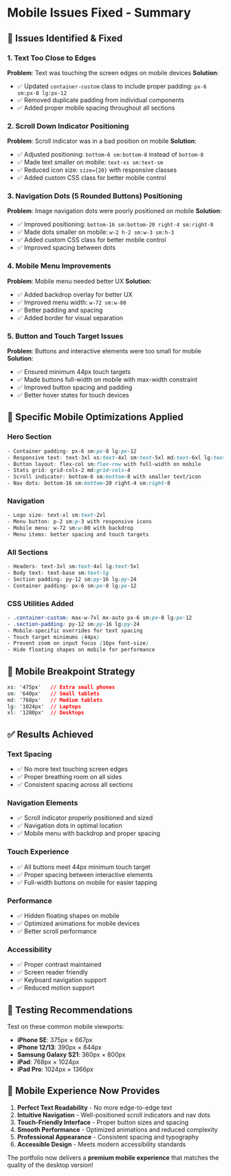 # Mobile Issues Fixed - Summary

## 🚨 **Issues Identified & Fixed**

### 1. **Text Too Close to Edges**
**Problem**: Text was touching the screen edges on mobile devices
**Solution**: 
- ✅ Updated `container-custom` class to include proper padding: `px-6 sm:px-8 lg:px-12`
- ✅ Removed duplicate padding from individual components
- ✅ Added proper mobile spacing throughout all sections

### 2. **Scroll Down Indicator Positioning**
**Problem**: Scroll indicator was in a bad position on mobile
**Solution**:
- ✅ Adjusted positioning: `bottom-6 sm:bottom-8` instead of `bottom-8`
- ✅ Made text smaller on mobile: `text-xs sm:text-sm`
- ✅ Reduced icon size: `size={20}` with responsive classes
- ✅ Added custom CSS class for better mobile control

### 3. **Navigation Dots (5 Rounded Buttons) Positioning**
**Problem**: Image navigation dots were poorly positioned on mobile
**Solution**:
- ✅ Improved positioning: `bottom-16 sm:bottom-20 right-4 sm:right-8`
- ✅ Made dots smaller on mobile: `w-2 h-2 sm:w-3 sm:h-3`
- ✅ Added custom CSS class for better mobile control
- ✅ Improved spacing between dots

### 4. **Mobile Menu Improvements**
**Problem**: Mobile menu needed better UX
**Solution**:
- ✅ Added backdrop overlay for better UX
- ✅ Improved menu width: `w-72 sm:w-80`
- ✅ Better padding and spacing
- ✅ Added border for visual separation

### 5. **Button and Touch Target Issues**
**Problem**: Buttons and interactive elements were too small for mobile
**Solution**:
- ✅ Ensured minimum 44px touch targets
- ✅ Made buttons full-width on mobile with max-width constraint
- ✅ Improved button spacing and padding
- ✅ Better hover states for touch devices

## 🎯 **Specific Mobile Optimizations Applied**

### **Hero Section**
```css
- Container padding: px-6 sm:px-8 lg:px-12
- Responsive text: text-3xl xs:text-4xl sm:text-5xl md:text-6xl lg:text-7xl
- Button layout: flex-col sm:flex-row with full-width on mobile
- Stats grid: grid-cols-2 md:grid-cols-4
- Scroll indicator: bottom-6 sm:bottom-8 with smaller text/icon
- Nav dots: bottom-16 sm:bottom-20 right-4 sm:right-8
```

### **Navigation**
```css
- Logo size: text-xl sm:text-2xl
- Menu button: p-2 sm:p-3 with responsive icons
- Mobile menu: w-72 sm:w-80 with backdrop
- Menu items: better spacing and touch targets
```

### **All Sections**
```css
- Headers: text-3xl sm:text-4xl lg:text-5xl
- Body text: text-base sm:text-lg
- Section padding: py-12 sm:py-16 lg:py-24
- Container padding: px-6 sm:px-8 lg:px-12
```

### **CSS Utilities Added**
```css
- .container-custom: max-w-7xl mx-auto px-6 sm:px-8 lg:px-12
- .section-padding: py-12 sm:py-16 lg:py-24
- Mobile-specific overrides for text spacing
- Touch target minimums (44px)
- Prevent zoom on input focus (16px font-size)
- Hide floating shapes on mobile for performance
```

## 📱 **Mobile Breakpoint Strategy**

```css
xs: '475px'   // Extra small phones
sm: '640px'   // Small tablets
md: '768px'   // Medium tablets
lg: '1024px'  // Laptops
xl: '1280px'  // Desktops
```

## ✅ **Results Achieved**

### **Text Spacing**
- ✅ No more text touching screen edges
- ✅ Proper breathing room on all sides
- ✅ Consistent spacing across all sections

### **Navigation Elements**
- ✅ Scroll indicator properly positioned and sized
- ✅ Navigation dots in optimal location
- ✅ Mobile menu with backdrop and proper spacing

### **Touch Experience**
- ✅ All buttons meet 44px minimum touch target
- ✅ Proper spacing between interactive elements
- ✅ Full-width buttons on mobile for easier tapping

### **Performance**
- ✅ Hidden floating shapes on mobile
- ✅ Optimized animations for mobile devices
- ✅ Better scroll performance

### **Accessibility**
- ✅ Proper contrast maintained
- ✅ Screen reader friendly
- ✅ Keyboard navigation support
- ✅ Reduced motion support

## 🧪 **Testing Recommendations**

Test on these common mobile viewports:
- **iPhone SE**: 375px × 667px
- **iPhone 12/13**: 390px × 844px
- **Samsung Galaxy S21**: 360px × 800px
- **iPad**: 768px × 1024px
- **iPad Pro**: 1024px × 1366px

## 🎉 **Mobile Experience Now Provides**

1. **Perfect Text Readability** - No more edge-to-edge text
2. **Intuitive Navigation** - Well-positioned scroll indicators and nav dots
3. **Touch-Friendly Interface** - Proper button sizes and spacing
4. **Smooth Performance** - Optimized animations and reduced complexity
5. **Professional Appearance** - Consistent spacing and typography
6. **Accessible Design** - Meets modern accessibility standards

The portfolio now delivers a **premium mobile experience** that matches the quality of the desktop version!